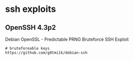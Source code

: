 # ssh exploits

## OpenSSH 4.3p2

Debian OpenSSL - Predictable PRNG Bruteforce SSH Exploit

```
# bruteforeable keys
https://github.com/g0tmi1k/debian-ssh
```
